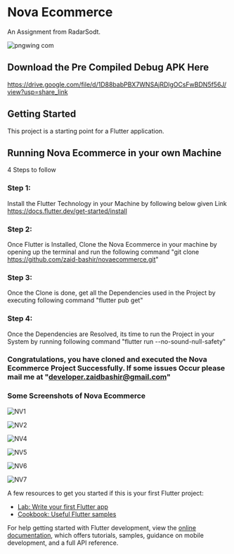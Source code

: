 # Nova Ecommerce

An Assignment from RadarSodt.

![pngwing com](https://user-images.githubusercontent.com/53346938/206276192-a2f78348-750a-4223-924b-d57364ab9ca7.png)

## Download the Pre Compiled Debug APK Here

https://drive.google.com/file/d/1D88babPBX7WNSAjRDlgOCsFwBDN5f56J/view?usp=share_link

## Getting Started

This project is a starting point for a Flutter application.

## Running Nova Ecommerce in your own Machine
4 Steps to follow
### Step 1:

Install the Flutter Technology in your Machine by following below given Link
https://docs.flutter.dev/get-started/install

### Step 2:

Once Flutter is Installed, Clone the Nova Ecommerce in your machine by opening up the terminal and run the following command
"git clone https://github.com/zaid-bashir/novaecommerce.git"

### Step 3:

Once the Clone is done, get all the Dependencies used in the Project by executing following command
"flutter pub get"

### Step 4:

Once the Dependencies are Resolved, its time to run the Project in your System by running following command
"flutter run --no-sound-null-safety"

### Congratulations, you have cloned and executed the Nova Ecommerce Project Successfully. If some issues Occur please mail me at "developer.zaidbashir@gmail.com"

### Some Screenshots of Nova Ecommerce
![NV1](https://user-images.githubusercontent.com/53346938/206279448-9d8d91c1-86f2-40ce-b392-b2306d1ee20d.jpg)

![NV2](https://user-images.githubusercontent.com/53346938/206279470-c83acec2-2d53-435d-b2e7-545d9401fc13.jpg)

![NV4](https://user-images.githubusercontent.com/53346938/206279499-86b82055-f719-412a-83b1-419392be33b1.jpg)

![NV5](https://user-images.githubusercontent.com/53346938/206279543-b654288d-d0b9-4ea1-83e9-fa80e57c413e.jpg)

![NV6](https://user-images.githubusercontent.com/53346938/206279614-e0695a9a-849d-46a3-b983-b2cbd308362c.jpg)

![NV7](https://user-images.githubusercontent.com/53346938/206279636-d27de3a4-66e4-4dd1-8c21-006a6d434f32.jpg)



A few resources to get you started if this is your first Flutter project:

- [Lab: Write your first Flutter app](https://docs.flutter.dev/get-started/codelab)
- [Cookbook: Useful Flutter samples](https://docs.flutter.dev/cookbook)

For help getting started with Flutter development, view the
[online documentation](https://docs.flutter.dev/), which offers tutorials,
samples, guidance on mobile development, and a full API reference.
